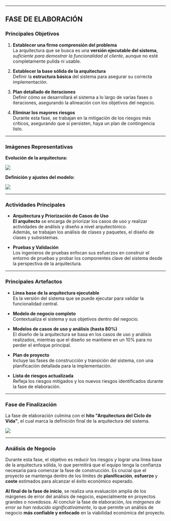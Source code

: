 
---
## FASE DE ELABORACIÓN

### Principales Objetivos

1. **Establecer una firme comprensión del problema**  
    La arquitectura que se busca es una **versión ejecutable del sistema**, *suficiente para demostrar la funcionalidad al cliente*, aunque no esté completamente pulida ni usable.
    
2. **Establecer la base sólida de la arquitectura**  
    Definir la **estructura básica** del sistema para asegurar su correcta implementación.
    
3. **Plan detallado de iteraciones**  
    Definir cómo se desarrollará el sistema a lo largo de varias fases o iteraciones, asegurando la alineación con los objetivos del negocio.
    
4. **Eliminar los mayores riesgos**  
    Durante esta fase, se trabajan en la mitigación de los riesgos más críticos, asegurando que si persisten, haya un plan de contingencia listo.
    

---

### Imágenes Representativas

**Evolución de la arquitectura:**

![](https://lh7-rt.googleusercontent.com/docsz/AD_4nXc-wOxgmC_H_O7oIHP_zl3ai3uvey5LcIIoIrB0XK-iun0cXrBD1W4GCxWYvHYw1OOc7sESfB4XQjHvHjUSgG3rM9JkjFPgstSTPuaFopS1ETZjdwJd5t7215wz7S6GdxKvuYIbRHuBDlkWwGQPMPeBz-8?key=VReuh94fGGpJZLGsXsGdUQ)

**Definición y ajustes del modelo:**

![](https://lh7-rt.googleusercontent.com/docsz/AD_4nXfbtb4tydt4QvPol_H-LNM0E0eedZDp6fseJaqi1-LjlKi8cta92eTvTu8wnD-gacKEc7rVHO6nnw8OPr1ZRBHFBpxENUicV2jx1CvoS8hMJ4FvZlfj2jd5pPnnRiPSjokVtAAiRUeiA0nOWzpvxm9h4r0?key=VReuh94fGGpJZLGsXsGdUQ)

---

### Actividades Principales

- **Arquitectura y Priorización de Casos de Uso**  
    **El arquitecto** se encarga de priorizar los casos de uso y realizar actividades de análisis y diseño a nivel arquitectónico.  
    Además, se trabajan los análisis de clases y paquetes, el diseño de clases y subsistemas.
    
- **Pruebas y Validación**  
    Los ingenieros de pruebas enfocan sus esfuerzos en construir el entorno de pruebas y probar los componentes clave del sistema desde la perspectiva de la arquitectura.
    

---

### Principales Artefactos

- **Línea base de la arquitectura ejecutable**  
    Es la versión del sistema que se puede ejecutar para validar la funcionalidad central.
    
- **Modelo de negocio completo**  
    Contextualiza el sistema y sus objetivos dentro del negocio.
    
- **Modelos de casos de uso y análisis (hasta 80%)**  
    El diseño de la arquitectura se basa en los casos de uso y análisis realizados, mientras que el diseño se mantiene en un 10% para no perder el enfoque principal.
    
- **Plan de proyecto**  
    Incluye las fases de construcción y transición del sistema, con una planificación detallada para la implementación.
    
- **Lista de riesgos actualizada**  
    Refleja los riesgos mitigados y los nuevos riesgos identificados durante la fase de elaboración.
    

---

### Fase de Finalización

La fase de elaboración culmina con el **hito "Arquitectura del Ciclo de Vida"**, el cual marca la definición final de la arquitectura del sistema.

![](https://lh7-rt.googleusercontent.com/docsz/AD_4nXdv4ZHTfFGjH9GyPzBHWhy-0Uw9YWBxYNuX1cE58oQHYwkuKB4DL_T24Q1nIDEEs8cDS-k2keboIf6ObY3HeeTEDe0oWKEtbRMo-cV9gXntMJR2QQmhh67BEUCwtGnclRkpiP2fnPVmKMA1ZHW9njY2M7ug?key=VReuh94fGGpJZLGsXsGdUQ)

---

### Análisis de Negocio

Durante esta fase, el objetivo es reducir los riesgos y lograr una línea base de la arquitectura sólida, lo que permitirá que el equipo tenga la confianza necesaria para comenzar la fase de construcción. Es crucial que el proyecto se mantenga dentro de los límites de **planificación**, **esfuerzo** y **coste** estimados para alcanzar el éxito económico esperado.

**Al final de la fase de inicio**, se realiza una evaluación amplia de los márgenes de error del análisis de negocio, especialmente en proyectos grandes o novedosos. Al concluir la fase de elaboración, *los márgenes de error se han reducido significativamente*, lo que permite un análisis de negocio **más confiable y enfocado** en la viabilidad económica del proyecto.
